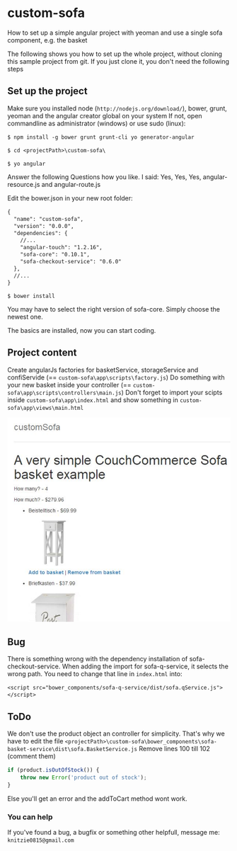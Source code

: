 # custom-sofa
How to set up a simple angular project with yeoman and use a single sofa component, e.g. the basket

The following shows you how to set up the whole project, without cloning this sample project from git.
If you just clone it, you don't need the following steps

## Set up the project
Make sure you installed node (`http://nodejs.org/download/`), bower, grunt, yeoman and the angular creator global on your system
If not, open commandline as administrator (windows) or use sudo (linux):
```
$ npm install -g bower grunt grunt-cli yo generator-angular
```
```
$ cd <projectPath>\custom-sofa\
```
```
$ yo angular
```

Answer the following Questions how you like. I said: Yes, Yes, Yes, angular-resource.js and angular-route.js

Edit the bower.json in your new root folder:
```
{
  "name": "custom-sofa",
  "version": "0.0.0",
  "dependencies": {
    //...
    "angular-touch": "1.2.16",
    "sofa-core": "0.10.1",
    "sofa-checkout-service": "0.6.0"
  },
  //...
}
```
```
$ bower install
```

You may have to select the right version of sofa-core. Simply choose the newest one.

The basics are installed, now you can start coding. 

## Project content
Create angularJs factories for basketService, storageService and confiServide (== `custom-sofa\app\scripts\factory.js`)
Do something with your new basket inside your controller (== `custom-sofa\app\scripts\controllers\main.js`)
Don't forget to import your scipts inside `custom-sofa\app\index.html` and show something in `custom-sofa\app\views\main.html`

![screenshot](/screenshot.jpg?raw=true "screenshot")

## Bug
There is something wrong with the dependency installation of sofa-checkout-service. When adding the import for sofa-q-service, it selects the wrong path. You need to change that line in `index.html` into:
```
<script src="bower_components/sofa-q-service/dist/sofa.qService.js"></script>
```

## ToDo
We don't use the product object an controller for simplicity. That's why we have to edit the file `<projectPath>\custom-sofa\bower_components\sofa-basket-service\dist\sofa.BasketService.js` 
Remove lines 100 till 102 (comment them)
```javascript
if (product.isOutOfStock()) {
	throw new Error('product out of stock');
}
```
Else you'll get an error and the addToCart method wont work.

### You can help
If you've found a bug, a bugfix or something other helpfull, message me: `knitzie0815@gmail.com`